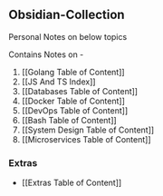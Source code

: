 ## Obsidian-Collection
Personal Notes on below topics

Contains Notes on - 
1. [[Golang Table of Content]]
2. [[JS And TS Index]]
3. [[Databases Table of Content]]
4. [[Docker Table of Content]]
5. [[DevOps Table of Content]]
6. [[Bash Table of Content]]
7. [[System Design Table of Content]]
8. [[Microservices Table of Content]]


### Extras
- [[Extras Table of Content]]

